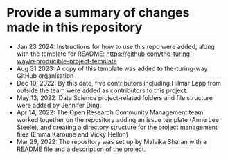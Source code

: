 # Provide a summary of changes made in this repository

- Jan 23 2024: Instructions for how to use this repo were added, along with the template for README: https://github.com/the-turing-way/reproducible-project-template
- Aug 31 2023: A copy of this template was added to the-turing-way GitHub organisation
- Dec 10, 2022: By this date, five contributors including Hilmar Lapp from outside the team were added as contributors to this project.
- May 13, 2022: Data Science project-related folders and file structure were added by Jennifer Ding.
- Apr 14, 2022: The Open Research Community Management team worked together on the repository adding an issue template (Anne Lee Steele), and creating a directory structure for the project management files (Emma Karoune and Vicky Hellon)
- Mar 29, 2022: The repository was set up by Malvika Sharan with a README file and a description of the project.
